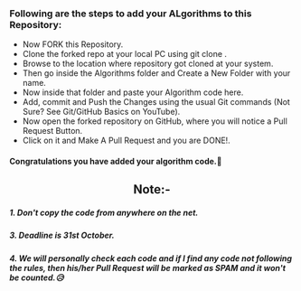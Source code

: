 ### Following are the steps to add your ALgorithms to this Repository:
- Now FORK this Repository.
- Clone the forked repo at your local PC using git clone <url>.
- Browse to the location where repository got cloned at your system.
- Then go inside the Algorithms folder and Create a New Folder with your name.
- Now inside that folder and paste your Algorithm code here. 
- Add, commit and Push the Changes using the usual Git commands (Not Sure? See Git/GitHub Basics on YouTube).
- Now open the forked repository on GitHub, where you will notice a Pull Request Button.
- Click on it and Make A Pull Request and you are DONE!.
#### Congratulations you have added your algorithm code.🥳

## <div align="center">Note:-</div>

##### 1. Don't copy the code from anywhere on the net.
##### 3. Deadline is 31st October.
##### 4. We will personally check each code and if I find any code not following the rules, then his/her Pull Request will be marked as SPAM and it won't be counted.😥
##

